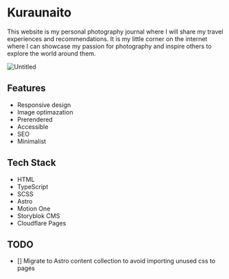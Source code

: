 # Kuraunaito

This website is my personal photography journal where I will share my travel experiences and recommendations. It is my little corner on the internet where I can showcase my passion for photography and inspire others to explore the world around them.

![Untitled](https://github.com/claudiabdm/kuraunaito/assets/44007726/0bc089d0-2df7-43e4-a924-5d18a7ec48c1)


## Features
- Responsive design
- Image optimazation
- Prerendered
- Accessible
- SEO
- Minimalist

## Tech Stack
- HTML
- TypeScript
- SCSS
- Astro
- Motion One
- Storyblok CMS
- Cloudflare Pages

## TODO
- [] Migrate to Astro content collection to avoid importing unused css to pages
